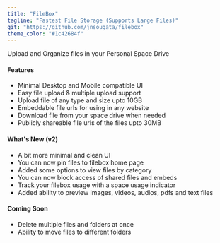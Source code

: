 ```yaml
---
title: "FileBox"
tagline: "Fastest File Storage (Supports Large Files)"
git: "https://github.com/jnsougata/filebox"
theme_color: "#1c42684f"
---
```


Upload and Organize files in your Personal Space Drive

#### Features

- Minimal Desktop and Mobile compatible UI
- Easy file upload & multiple upload support
- Upload file of any type and size upto 10GB
- Embeddable file urls for using in any website
- Download file from your space drive when needed
- Publicly shareable file urls of the files upto 30MB 

#### What's New (v2)

- A bit more minimal and clean UI
- You can now pin files to filebox home page 
- Added some options to view files by category
- You can now block access of shared files and embeds
- Track your filebox usage with a space usage indicator
- Added ability to preview images, videos, audios, pdfs and text files

#### Coming Soon

- Delete multiple files and folders at once
- Ability to move files to different folders